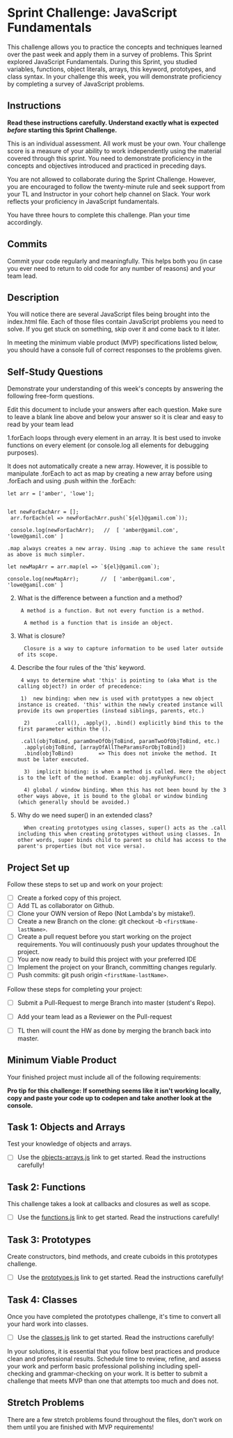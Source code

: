 # Sprint Challenge: JavaScript Fundamentals

This challenge allows you to practice the concepts and techniques learned over the past week and apply them in a survey of problems. This Sprint explored JavaScript Fundamentals. During this Sprint, you studied variables, functions, object literals, arrays, this keyword, prototypes, and class syntax. In your challenge this week, you will demonstrate proficiency by completing a survey of JavaScript problems.

## Instructions

**Read these instructions carefully. Understand exactly what is expected _before_ starting this Sprint Challenge.**

This is an individual assessment. All work must be your own. Your challenge score is a measure of your ability to work independently using the material covered through this sprint. You need to demonstrate proficiency in the concepts and objectives introduced and practiced in preceding days.

You are not allowed to collaborate during the Sprint Challenge. However, you are encouraged to follow the twenty-minute rule and seek support from your TL and Instructor in your cohort help channel on Slack. Your work reflects your proficiency in JavaScript fundamentals.

You have three hours to complete this challenge. Plan your time accordingly.

## Commits

Commit your code regularly and meaningfully. This helps both you (in case you ever need to return to old code for any number of reasons) and your team lead.

## Description

You will notice there are several JavaScript files being brought into the index.html file.  Each of those files contain JavaScript problems you need to solve.  If you get stuck on something, skip over it and come back to it later.

In meeting the minimum viable product (MVP) specifications listed below, you should have a console full of correct responses to the problems given.

## Self-Study Questions

Demonstrate your understanding of this week's concepts by answering the following free-form questions.

Edit this document to include your answers after each question. Make sure to leave a blank line above and below your answer so it is clear and easy to read by your team lead

1.forEach loops through every element in an array. It is best used to invoke functions on every element (or console.log all elements for debugging purposes).

It does not automatically create a new array. However, it is possible to manipulate .forEach to act as map by creating a new array before using .forEach and using .push within the .forEach:

    let arr = ['amber', 'lowe'];


    let newForEachArr = [];
     arr.forEach(el => newForEachArr.push(`${el}@gamil.com`));

     console.log(newForEachArr);   //  [ 'amber@gamil.com', 'lowe@gamil.com' ]

    .map always creates a new array. Using .map to achieve the same result as above is much simpler.

    let newMapArr = arr.map(el => `${el}@gamil.com`);

    console.log(newMapArr);       //  [ 'amber@gamil.com', 'lowe@gamil.com' ]

2. What is the difference between a function and a method?

        A method is a function. But not every function is a method.

         A method is a function that is inside an object.

3. What is closure?

         Closure is a way to capture information to be used later outside of its scope.

4. Describe the four rules of the 'this' keyword.

        4 ways to determine what 'this' is pointing to (aka What is the calling object?) in order of precedence:

        1)  new binding: when new is used with prototypes a new object instance is created. 'this' within the newly created instance will provide its own properties (instead siblings, parents, etc.)

         2)        .call(), .apply(), .bind() explicitly bind this to the first parameter within the ().

        .call(objToBind, paramOneOfObjToBind, paramTwoOfObjToBind, etc.)
         .apply(objToBind, [arrayOfAllTheParamsForObjToBind])
         .bind(objToBind)        => This does not invoke the method. It must be later executed.

         3)  implicit binding: is when a method is called. Here the object is to the left of the method. Example: obj.myFunkyFunc();

         4) global / window binding. When this has not been bound by the 3 other ways above, it is bound to the global or window binding (which generally should be avoided.)


5. Why do we need super() in an extended class?

         When creating prototypes using classes, super() acts as the .call including this when creating prototypes without using classes. In other words, super binds child to parent so child has access to the parent's properties (but not vice versa).



## Project Set up

Follow these steps to set up and work on your project:

- [ ] Create a forked copy of this project.
- [ ] Add TL as collaborator on Github.
- [ ] Clone your OWN version of Repo (Not Lambda's by mistake!).
- [ ] Create a new Branch on the clone: git checkout -b `<firstName-lastName>`.
- [ ] Create a pull request before you start working on the project requirements.  You will continuously push your updates throughout the project.
- [ ] You are now ready to build this project with your preferred IDE
- [ ] Implement the project on your Branch, committing changes regularly.
- [ ] Push commits: git push origin `<firstName-lastName>`.

Follow these steps for completing your project:

- [ ] Submit a Pull-Request to merge <firstName-lastName> Branch into master (student's  Repo).
- [ ] Add your team lead as a Reviewer on the Pull-request
- [ ] TL then will count the HW as done by  merging the branch back into master.


## Minimum Viable Product

Your finished project must include all of the following requirements:

**Pro tip for this challenge: If something seems like it isn't working locally, copy and paste your code up to codepen and take another look at the console.**

## Task 1: Objects and Arrays
Test your knowledge of objects and arrays.
* [ ] Use the [objects-arrays.js](challenges/objects-arrays.js) link to get started.  Read the instructions carefully!

## Task 2: Functions
This challenge takes a look at callbacks and closures as well as scope.
* [ ] Use the [functions.js](challenges/functions.js) link to get started. Read the instructions carefully!

## Task 3: Prototypes
Create constructors, bind methods, and create cuboids in this prototypes challenge.
* [ ] Use the [prototypes.js](challenges/prototypes.js) link to get started. Read the instructions carefully!

## Task 4: Classes
Once you have completed the prototypes challenge, it's time to convert all your hard work into classes.
* [ ] Use the [classes.js](challenges/classes.js) link to get started. Read the instructions carefully!

In your solutions, it is essential that you follow best practices and produce clean and professional results. Schedule time to review, refine, and assess your work and perform basic professional polishing including spell-checking and grammar-checking on your work. It is better to submit a challenge that meets MVP than one that attempts too much and does not.

## Stretch Problems

There are a few stretch problems found throughout the files, don't work on them until you are finished with MVP requirements!
